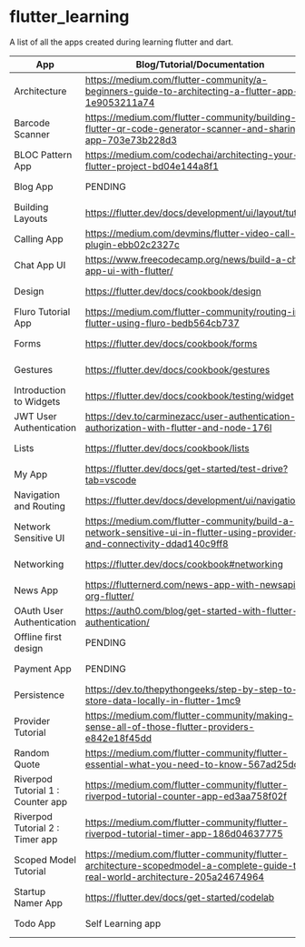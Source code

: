 # flutter_learning

A list of all the apps created during learning flutter and dart.

| App  | Blog/Tutorial/Documentation | App Folder | Status |
| ------------- | ------------- | ------------- | ------------- |
| Architecture | <https://medium.com/flutter-community/a-beginners-guide-to-architecting-a-flutter-app-1e9053211a74>  | <https://github.com/vaughan189/flutter-learning/tree/master/architecture> | DONE |
| Barcode Scanner  | <https://medium.com/flutter-community/building-flutter-qr-code-generator-scanner-and-sharing-app-703e73b228d3>  | <https://github.com/vaughan189/flutter-learning/tree/master/barcode_scanner> | DONE |
| BLOC Pattern App | <https://medium.com/codechai/architecting-your-flutter-project-bd04e144a8f1>  | <https://github.com/vaughan189/flutter-learning/tree/master/bloc_pattern> | DONE |
| Blog App | PENDING  | <https://github.com/vaughan189/flutter-learning/tree/master/blog_app> | PENDING |
| Building Layouts  | <https://flutter.dev/docs/development/ui/layout/tutorial>  | <https://github.com/vaughan189/flutter-learning/tree/master/building_layouts> | DONE |
| Calling App  | <https://medium.com/devmins/flutter-video-call-plugin-ebb02c2327c>  | <https://github.com/vaughan189/flutter-learning/tree/master/calling_app> | DONE |
| Chat App UI  | <https://www.freecodecamp.org/news/build-a-chat-app-ui-with-flutter/>  | <https://github.com/vaughan189/flutter-learning/tree/master/chat_app_ui> | DONE |
| Design  | <https://flutter.dev/docs/cookbook/design>  | <https://github.com/vaughan189/flutter-learning/tree/master/design> | DONE |
| Fluro Tutorial App  | <https://medium.com/flutter-community/routing-in-flutter-using-fluro-bedb564cb737>  | <https://github.com/vaughan189/flutter-learning/tree/master/fluro_tutorial> | DONE |
| Forms  | <https://flutter.dev/docs/cookbook/forms>  | <https://github.com/vaughan189/flutter-learning/tree/master/forms> | DONE |
| Gestures  | <https://flutter.dev/docs/cookbook/gestures>  | <https://github.com/vaughan189/flutter-learning/tree/master/gestures> | DONE |
| Introduction to Widgets  | <https://flutter.dev/docs/cookbook/testing/widget>  | <https://github.com/vaughan189/flutter-learning/tree/master/introduction_to_widgets> | DONE |
| JWT User Authentication | <https://dev.to/carminezacc/user-authentication-jwt-authorization-with-flutter-and-node-176l>  | <https://github.com/vaughan189/flutter-learning/tree/master/jwt_user_authentication> | DONE |
| Lists  | <https://flutter.dev/docs/cookbook/lists>  | <https://github.com/vaughan189/flutter-learning/tree/master/lists> | DONE |
| My App  | <https://flutter.dev/docs/get-started/test-drive?tab=vscode>  | <https://github.com/vaughan189/flutter-learning/tree/master/my_app> | DONE |
| Navigation and Routing  | <https://flutter.dev/docs/development/ui/navigation>  | <https://github.com/vaughan189/flutter-learning/tree/master/navigation_and_routing> | DONE |
| Network Sensitive UI  | <https://medium.com/flutter-community/build-a-network-sensitive-ui-in-flutter-using-provider-and-connectivity-ddad140c9ff8>  | <https://github.com/vaughan189/flutter-learning/tree/master/network_sensitive_ui> | DONE |
| Networking  | <https://flutter.dev/docs/cookbook#networking>  | <https://github.com/vaughan189/flutter-learning/tree/master/networking> | DONE |
| News App  |  <https://flutternerd.com/news-app-with-newsapi-org-flutter/> | <https://github.com/vaughan189/flutter-learning/tree/master/news_app> | DONE |
| OAuth User Authentication | <https://auth0.com/blog/get-started-with-flutter-authentication/>  | <https://github.com/vaughan189/flutter-learning/tree/master/oauth_user_authentication> | DONE |
| Offline first design | PENDING  | <https://github.com/vaughan189/flutter-learning/tree/master/offline_first_design> | PENDING |
| Payment App | PENDING  | <https://github.com/vaughan189/flutter-learning/tree/master/payment_app> | PENDING |
| Persistence |  <https://dev.to/thepythongeeks/step-by-step-to-store-data-locally-in-flutter-1mc9> | <https://github.com/vaughan189/flutter-learning/tree/master/persistence> | DONE |
| Provider Tutorial | <https://medium.com/flutter-community/making-sense-all-of-those-flutter-providers-e842e18f45dd>  | <https://github.com/vaughan189/flutter-learning/tree/master/provider_state_management> | DONE |
| Random Quote | <https://medium.com/flutter-community/flutter-essential-what-you-need-to-know-567ad25dcd8f> | <https://github.com/vaughan189/flutter-learning/tree/master/random_quote> | DONE |
| Riverpod Tutorial 1 : Counter app | <https://medium.com/flutter-community/flutter-riverpod-tutorial-counter-app-ed3aa758f02f>  | <https://github.com/vaughan189/flutter-learning/tree/master/riverpod_tutorial> | DONE |
| Riverpod Tutorial 2 : Timer app | <https://medium.com/flutter-community/flutter-riverpod-tutorial-timer-app-186d04637775>  | <https://github.com/vaughan189/flutter-learning/tree/master/riverpod_tutorial_2> | DONE |
| Scoped Model Tutorial | <https://medium.com/flutter-community/flutter-architecture-scopedmodel-a-complete-guide-to-real-world-architecture-205a24674964>  | <https://github.com/vaughan189/flutter-learning/tree/master/scoped_model_tutorial> | DONE |
| Startup Namer App | <https://flutter.dev/docs/get-started/codelab>  | <https://github.com/vaughan189/flutter-learning/tree/master/startup_namer> | DONE |
| Todo App | Self Learning app  | <https://github.com/vaughan189/flutter-learning/tree/master/todo_app> | DONE |
